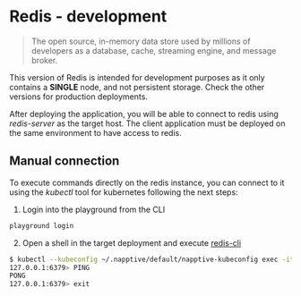 # Redis - development

> The open source, in-memory data store used by millions of developers as a database, cache, streaming engine, and message broker.

This version of Redis is intended for development purposes as it only contains a **SINGLE** node, and not persistent storage. Check
the other versions for production deployments.

After deploying the application, you will be able to connect to redis using *redis-server* as the target host. The client application must be deployed on the same environment to have access to redis.

## Manual connection

To execute commands directly on the redis instance, you can connect to it using the *kubectl* tool for kubernetes following the next steps:

1. Login into the playground from the CLI

```bash
playground login
```

2. Open a shell in the target deployment and execute [redis-cli](https://redis.io/docs/manual/cli/)

```bash
$ kubectl --kubeconfig ~/.napptive/default/napptive-kubeconfig exec -it deploy/redis-server -- redis-cli
127.0.0.1:6379> PING
PONG
127.0.0.1:6379> exit
```

